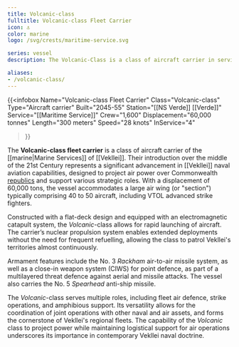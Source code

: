 ```yaml
---
title: Volcanic-class
fulltitle: Volcanic-class Fleet Carrier
icon: ⚓️
color: marine
logo: /svg/crests/maritime-service.svg

series: vessel
description: The Volcanic-Class is a class of aircraft carrier in service with the Vekllei Armed Forces.

aliases:
- /volcanic-class/
---
```

{{<infobox
	Name="Volcanic-class Fleet Carrier"
	Class="Volcanic-class"
	Type="Aircraft carrier"
	Built="2045-55"
	Station="[[NS Verde]] [[Verde]]"
	Service="[[Maritime Service]]"
	Crew="1,600"
	Displacement="60,000 tonnes"
	Length="300 meters"
	Speed="28 knots"
	InService="4"
>}}

The **Volcanic-class fleet carrier** is a class of aircraft carrier of the [[marine|Marine Services]] of [[Vekllei]]. Their introduction over the middle of the 21st Century represents a significant advancement in [[Vekllei]] naval aviation capabilities, designed to project air power over Commonwealth [republics](/republics/) and support various strategic roles. With a displacement of 60,000 tons, the vessel accommodates a large air wing (or "section") typically comprising 40 to 50 aircraft, including VTOL advanced strike fighters.

Constructed with a flat-deck design and equipped with an electromagnetic catapult system, the *Volcanic*-class allows for rapid launching of aircraft. The carrier’s nuclear propulsion system enables extended deployments without the need for frequent refuelling, allowing the class to patrol Vekllei's territories almost continuously.

Armament features include the No. 3 *Rackham* air-to-air missile system, as well as a close-in weapon system (CIWS) for point defence, as part of a multilayered threat defence against aerial and missile attacks. The vessel also carries the No. 5 *Spearhead* anti-ship missile.

The *Volcanic*-class serves multiple roles, including fleet air defence, strike operations, and amphibious support. Its versatility allows for the coordination of joint operations with other naval and air assets, and forms the cornerstone of Vekllei's regional fleets. The capability of the *Volcanic* class to project power while maintaining logistical support for air operations underscores its importance in contemporary Vekllei naval doctrine.
